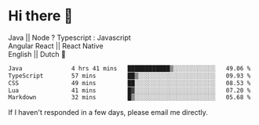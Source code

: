 # Hi there 👋
Java || Node ? Typescript : Javascript \
Angular  React || React Native  \
English || Dutch :pinching_hand:

 <!--START_SECTION:waka-->

```txt
Java              4 hrs 41 mins   ████████████▒░░░░░░░░░░░░   49.06 %
TypeScript        57 mins         ██▒░░░░░░░░░░░░░░░░░░░░░░   09.93 %
CSS               49 mins         ██░░░░░░░░░░░░░░░░░░░░░░░   08.53 %
Lua               41 mins         █▓░░░░░░░░░░░░░░░░░░░░░░░   07.20 %
Markdown          32 mins         █▒░░░░░░░░░░░░░░░░░░░░░░░   05.68 %
```

<!--END_SECTION:waka-->




If I haven't responded in a few days, please email me directly. 
